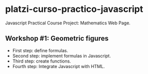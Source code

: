 # platzi-curso-practico-javascript
Javascript Practical Course Project: Mathematics Web Page.

## Workshop #1: Geometric figures

- First step: define formulas.
- Second step: implement formulas in Javascript.
- Third step: create functions.
- Fourth step: Integrate Javascript with HTML.